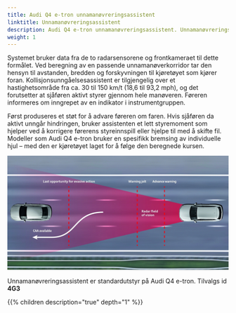 ```yaml
---
title: Audi Q4 e-tron unnamanøvreringsassistent
linktitle: Unnamanøvreringsassistent
description: Audi Q4 e-tron unnamanøvreringsassistent. Unnamanøvreringsassistent hjelper føreren med å styre rundt en hindring i en kritisk situasjon.
weight: 1
---
```


Systemet bruker data fra de to radarsensorene og frontkameraet til dette formålet. Ved beregning av en passende unnamanøverkorridor tar den hensyn til avstanden, bredden og forskyvningen til kjøretøyet som kjører foran. Kollisjonsunngåelsesassistent er tilgjengelig over et hastighetsområde fra ca. 30 til 150 km/t (18,6 til 93,2 mph), og det forutsetter at sjåføren aktivt styrer gjennom hele manøveren. Føreren informeres om inngrepet av en indikator i instrumentgruppen.

Først produseres et støt for å advare føreren om faren. Hvis sjåføren da aktivt unngår hindringen, bruker assistenten et lett styremoment som hjelper ved å korrigere førerens styreinnspill eller hjelpe til med å skifte fil. Modeller som Audi Q4 e-tron bruker en spesifikk bremsing av individuelle hjul – med den er kjøretøyet laget for å følge den beregnede kursen.

![Collisionavoidance](collisionavoidance.jpg "Kollisjonsunngåelse")

Unnamanøvreringsassistent er standardutstyr på Audi Q4 e-tron. Tilvalgs id **4G3**

{{% children description="true" depth="1" %}}
